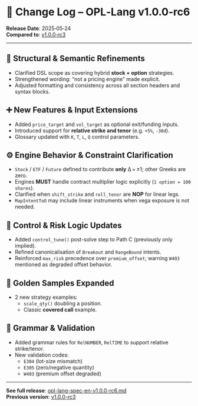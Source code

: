 # 📌 Change Log – OPL‑Lang v1.0.0‑rc6

**Release Date**: 2025‑05‑24  
**Compared to**: [v1.0.0‑rc3](opl-lang-spec-en-v1.0.0-rc3.md)

---

## 🔧 Structural & Semantic Refinements

- Clarified DSL scope as covering hybrid **stock + option** strategies.
- Strengthened wording: “not a pricing engine” made explicit.
- Adjusted formatting and consistency across all section headers and syntax blocks.

## ➕ New Features & Input Extensions

- Added `price_target` and `vol_target` as optional exit/funding inputs.
- Introduced support for **relative strike and tenor** (e.g. `+5%`, `‑30d`).
- Glossary updated with `K`, `T`, `L`, `Q` control parameters.

## ⚙️ Engine Behavior & Constraint Clarification

- `Stock` / `ETF` / `Future` defined to contribute **only** Δ = ±1; other Greeks are zero.
- Engines **MUST** handle contract multiplier logic explicitly (`1 option = 100 shares`).
- Clarified when `shift_strike` and `roll_tenor` are **NOP** for linear legs.
- `MapIntentToO` may include linear instruments when vega exposure is not needed.

## 🧠 Control & Risk Logic Updates

- Added `control_tune()` post-solve step to Path C (previously only implied).
- Refined canonicalisation of `Breakout` and `RangeBound` intents.
- Reinforced `max_risk` precedence over `premium_offset`; warning `W403` mentioned as degraded offset behavior.

## 🧪 Golden Samples Expanded

- 2 new strategy examples:
  - `scale_qty()` doubling a position.
  - Classic **covered call** example.

## 📐 Grammar & Validation

- Added grammar rules for `RelNUMBER`, `RelTIME` to support relative strike/tenor.
- New validation codes:
  - `E304` (lot-size mismatch)
  - `E305` (zero/negative quantity)
  - `W403` (premium offset degraded)

---

**See full release**: [opl-lang-spec-en-v1.0.0-rc6.md](opl-lang-spec-en-v1.0.0-rc6.md)  
**Previous version**: [v1.0.0-rc3](opl-lang-spec-en-v1.0.0-rc3.md)
